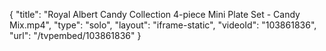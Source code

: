 {
    "title": "Royal Albert Candy Collection 4-piece Mini Plate Set - Candy Mix.mp4",
    "type": "solo",
    "layout": "iframe-static",
    "videoId": "103861836",
    "url": "\/tvpembed\/103861836"
}